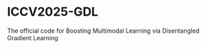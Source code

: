 # ICCV2025-GDL
The official code for Boosting Multimodal Learning via Disentangled Gradient Learning
